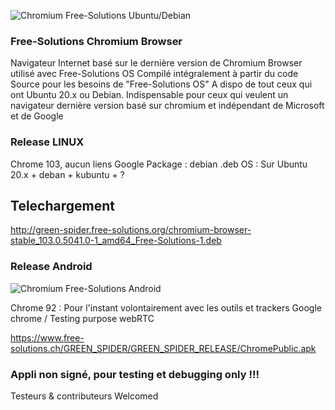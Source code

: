 ![Chromium Free-Solutions Ubuntu/Debian](https://webrtc.free-solutions.org/images/chromium96.png)
### Free-Solutions Chromium Browser 
Navigateur Internet basé sur le dernière version de Chromium
Browser utilisé avec Free-Solutions OS 
Compilé intégralement à partir du code Source pour les besoins de "Free-Solutions OS"
A dispo de tout ceux qui ont Ubuntu 20.x ou Debian.
Indispensable pour ceux qui veulent un navigateur dernière version basé sur chromium et indépendant de Microsoft et de Google

### Release LINUX
Chrome 103, aucun liens Google
Package : debian .deb
OS : Sur Ubuntu 20.x + deban + kubuntu + ? 

## Telechargement
http://green-spider.free-solutions.org/chromium-browser-stable_103.0.5041.0-1_amd64_Free-Solutions-1.deb

### Release Android
![Chromium Free-Solutions Android](https://webrtc.free-solutions.org/images/screenshot23.png)

Chrome 92 : Pour l'instant volontairement avec les outils et trackers Google chrome / Testing purpose webRTC

https://www.free-solutions.ch/GREEN_SPIDER/GREEN_SPIDER_RELEASE/ChromePublic.apk

### Appli non signé, pour testing et debugging only !!!

Testeurs & contributeurs Welcomed
